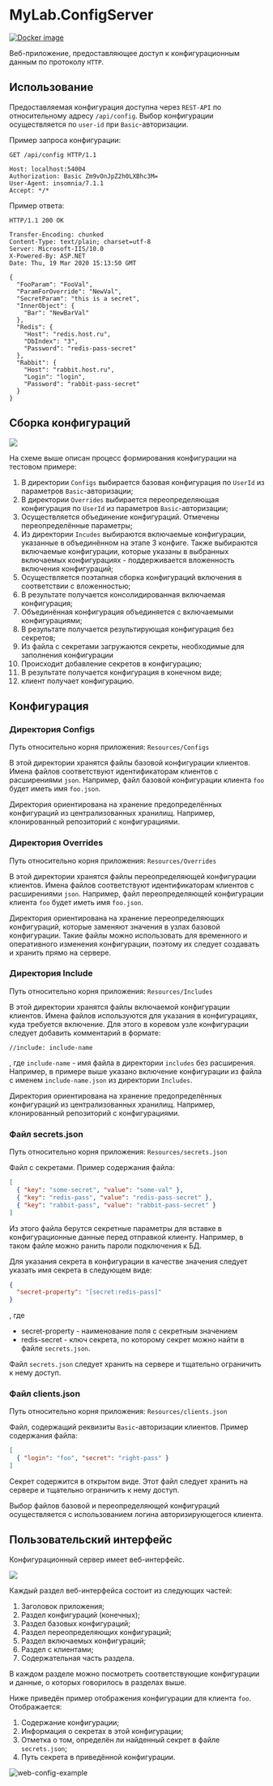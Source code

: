 # MyLab.ConfigServer

[![Docker image](https://img.shields.io/docker/v/ozzyext/mylab-config-server)](https://hub.docker.com/r/ozzyext/mylab-config-server)

Веб-приложение, предоставляющее доступ к конфигурационным данным по протоколу `HTTP`.

## Использование

Предоставляемая конфигурация доступна через `REST-API` по относительному адресу `/api/config`. Выбор конфигурации осуществляется по `user-id` при `Basic`-авторизации. 

Пример запроса конфигурации:

```
GET /api/config HTTP/1.1

Host: localhost:54004
Authorization: Basic Zm9vOnJpZ2h0LXBhc3M=
User-Agent: insomnia/7.1.1
Accept: */*
```

Пример ответа:

```
HTTP/1.1 200 OK

Transfer-Encoding: chunked
Content-Type: text/plain; charset=utf-8
Server: Microsoft-IIS/10.0
X-Powered-By: ASP.NET
Date: Thu, 19 Mar 2020 15:13:50 GMT

{
  "FooParam": "FooVal",
  "ParamForOverride": "NewVal",
  "SecretParam": "this is a secret",
  "InnerObject": {
    "Bar": "NewBarVal"
  },
  "Redis": {
    "Host": "redis.host.ru",
    "DbIndex": "3",
    "Password": "redis-pass-secret"
  },
  "Rabbit": {
    "Host": "rabbit.host.ru",
    "Login": "login",
    "Password": "rabbit-pass-secret"
  }
}
```

## Сборка конфигураций
![](.\doc\my-lab-config-server.png)



На схеме выше описан процесс формирования конфигурации на тестовом примере:

1. В директории `Configs` выбирается базовая конфигурация по `UserId` из параметров `Basic`-авторизации;
2. В директории `Overrides` выбирается переопределяющая конфигурация по `UserId` из параметров `Basic`-авторизации;
3. Осуществляется объединение конфигураций. Отмечены переопределённые параметры;
4. Из директории `Incudes` выбираются включаемые конфигурации, указанные в объединённом на этапе 3 конфиге. Также выбираются включаемые конфигурации, которые указаны в выбранных включаемых конфигурациях - поддерживается вложенность включения конфигураций;
5. Осуществляется поэтапная сборка конфигураций включения в соответствии с вложенностью;
6. В результате получается консолидированная включаемая конфигурация;
7. Объединённая конфигурация объединяется с включаемыми конфигурациями;
8. В результате получается результирующая конфигурация без секретов;
9. Из файла с секретами загружаются секреты, необходимые для заполнения конфигурации
10. Происходит добавление секретов в конфигурацию;
11. В результате получается конфигурация в конечном виде;
12. клиент получает конфигурацию.

## Конфигурация

### Директория Configs

Путь относительно корня приложения: `Resources/Configs`

В этой директории хранятся файлы базовой конфигурации клиентов. Имена файлов соответствуют идентификаторам клиентов с расширениями `json`. Например, файл базовой конфигурации клиента `foo` будет иметь имя `foo.json`.

Директория ориентирована на хранение предопределённых конфигураций из централизованных хранилищ. Например, клонированный репозиторий с конфигурациями.

### Директория Overrides

Путь относительно корня приложения: `Resources/Overrides`

В этой директории хранятся файлы переопределяющей конфигурации клиентов. Имена файлов соответствуют идентификаторам клиентов с расширениями `json`. Например, файл переопределяющей конфигурации клиента `foo` будет иметь имя `foo.json`.

Директория ориентирована на хранение переопределяющих конфигураций, которые заменяют значения в узлах базовой конфигурации. Такие файлы можно использовать для временного и оперативного изменения конфигурации, поэтому их следует создавать и хранить прямо на сервере.

### Директория Include

Путь относительно корня приложения: `Resources/Includes`

В этой директории хранятся файлы включаемой конфигурации клиентов. Имена файлов используются для указания в конфигурациях, куда требуется включение. Для этого в коревом узле конфигурации следует добавить комментарий в формате:

```
//include: include-name
```

, где `include-name` - имя файла в директории `includes` без расширения. Например, в примере выше указано включение конфигурации из файла с именем `include-name.json` из директории `Includes`.

Директория ориентирована на хранение предопределённых конфигураций из централизованных хранилищ. Например, клонированный репозиторий с конфигурациями.

### Файл secrets.json

Путь относительно корня приложения: `Resources/secrets.json`

Файл с секретами. Пример содержания файла:

```json
[
  { "key": "some-secret", "value": "some-val" },
  { "key": "redis-pass", "value": "redis-pass-secret" },
  { "key": "rabbit-pass", "value": "rabbit-pass-secret" }
]
```

Из этого файла берутся секретные параметры для вставке в конфигурационные данные перед отправкой клиенту. Например, в таком файле можно ранить пароли подключения к БД. 

Для указания секрета в конфигурации в качестве значения следует указать имя секрета в следующем виде:

```json
{
  "secret-property": "[secret:redis-pass]"
}
```

, где

* secret-property - наименование поля с секретным значением
* redis-secret - ключ секрета, по которому секрет можно найти в файле `secrets.json`.

Файл `secrets.json` следует хранить на сервере и тщательно ограничить к нему доступ.

### Файл clients.json

Путь относительно корня приложения: `Resources/clients.json`

Файл, содержащий реквизиты `Basic`-авторизации клиентов. Пример содержания файла:

```json
[
  { "login": "foo", "secret": "right-pass" }
]
```

Секрет содержится в открытом виде. Этот файл следует хранить на сервере и тщательно ограничить к нему доступ.

Выбор файлов базовой и переопределяющей конфигураций осуществляется с использованием логина авторизирующегося клиента.

## Пользовательский интерфейс

Конфигурационный сервер имеет веб-интерфейс.

![](.\doc\main-web-page.png)

Каждый раздел веб-интерфейса состоит из следующих частей:

1. Заголовок приложения;
2. Раздел конфигураций (конечных);
3. Раздел базовых конфигураций;
4. Раздел переопределяющих конфигураций;
5. Раздел включаемых конфигураций;
6. Раздел с клиентами;
7. Содержательная часть раздела.

В каждом разделе можно посмотреть соответствующие конфигурации и данные, о которых говорилось в разделах выше. 

Ниже приведён пример отображения конфигурации для клиента `foo`.  Отображается:

1. Содержание конфигурации;
2. Информация о секретах в этой конфигурации;
3. Отметка о том, определён ли найденный секрет в файле `secrets.json`;
4. Путь секрета в приведённой конфигурации.

![web-config-example](.\doc\web-config-example.png)

